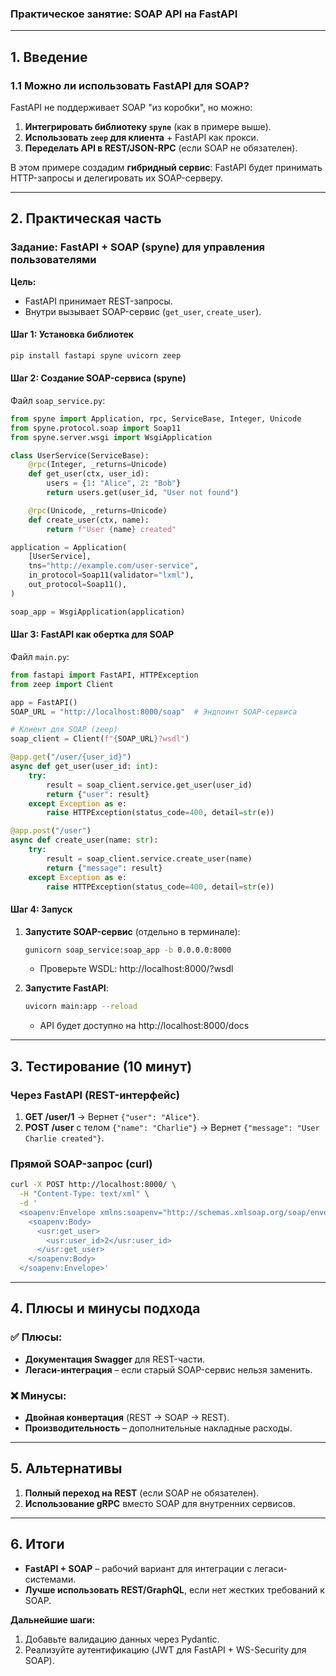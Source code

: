 ### **Практическое занятие: SOAP API на FastAPI**

---

## **1. Введение**

### **1.1 Можно ли использовать FastAPI для SOAP?**

FastAPI не поддерживает SOAP "из коробки", но можно:

1. **Интегрировать библиотеку `spyne`** (как в примере выше).
2. **Использовать `zeep` для клиента** + FastAPI как прокси.
3. **Переделать API в REST/JSON-RPC** (если SOAP не обязателен).

В этом примере создадим **гибридный сервис**: FastAPI будет принимать HTTP-запросы и делегировать их SOAP-серверу.

---

## **2. Практическая часть**

### **Задание: FastAPI + SOAP (spyne) для управления пользователями**

**Цель:**

- FastAPI принимает REST-запросы.
- Внутри вызывает SOAP-сервис (`get_user`, `create_user`).

#### **Шаг 1: Установка библиотек**

```bash
pip install fastapi spyne uvicorn zeep
```

#### **Шаг 2: Создание SOAP-сервиса (spyne)**

Файл `soap_service.py`:

```python
from spyne import Application, rpc, ServiceBase, Integer, Unicode
from spyne.protocol.soap import Soap11
from spyne.server.wsgi import WsgiApplication

class UserService(ServiceBase):
    @rpc(Integer, _returns=Unicode)
    def get_user(ctx, user_id):
        users = {1: "Alice", 2: "Bob"}
        return users.get(user_id, "User not found")

    @rpc(Unicode, _returns=Unicode)
    def create_user(ctx, name):
        return f"User {name} created"

application = Application(
    [UserService],
    tns="http://example.com/user-service",
    in_protocol=Soap11(validator="lxml"),
    out_protocol=Soap11(),
)

soap_app = WsgiApplication(application)
```

#### **Шаг 3: FastAPI как обертка для SOAP**

Файл `main.py`:

```python
from fastapi import FastAPI, HTTPException
from zeep import Client

app = FastAPI()
SOAP_URL = "http://localhost:8000/soap"  # Эндпоинт SOAP-сервиса

# Клиент для SOAP (zeep)
soap_client = Client(f"{SOAP_URL}?wsdl")

@app.get("/user/{user_id}")
async def get_user(user_id: int):
    try:
        result = soap_client.service.get_user(user_id)
        return {"user": result}
    except Exception as e:
        raise HTTPException(status_code=400, detail=str(e))

@app.post("/user")
async def create_user(name: str):
    try:
        result = soap_client.service.create_user(name)
        return {"message": result}
    except Exception as e:
        raise HTTPException(status_code=400, detail=str(e))
```

#### **Шаг 4: Запуск**

1. **Запустите SOAP-сервис** (отдельно в терминале):

   ```bash
   gunicorn soap_service:soap_app -b 0.0.0.0:8000
   ```

   - Проверьте WSDL: http://localhost:8000/?wsdl
2. **Запустите FastAPI**:

   ```bash
   uvicorn main:app --reload
   ```

   - API будет доступно на http://localhost:8000/docs

---

## **3. Тестирование (10 минут)**

### **Через FastAPI (REST-интерфейс)**

1. **GET /user/1** → Вернет `{"user": "Alice"}`.
2. **POST /user** с телом `{"name": "Charlie"}` → Вернет `{"message": "User Charlie created"}`.

### **Прямой SOAP-запрос (curl)**

```bash
curl -X POST http://localhost:8000/ \
  -H "Content-Type: text/xml" \
  -d '
  <soapenv:Envelope xmlns:soapenv="http://schemas.xmlsoap.org/soap/envelope/" xmlns:usr="http://example.com/user-service">
    <soapenv:Body>
      <usr:get_user>
        <usr:user_id>2</usr:user_id>
      </usr:get_user>
    </soapenv:Body>
  </soapenv:Envelope>'
```

---

## **4. Плюсы и минусы подхода**

### **✅ Плюсы:**

- **Документация Swagger** для REST-части.
- **Легаси-интеграция** – если старый SOAP-сервис нельзя заменить.

### **❌ Минусы:**

- **Двойная конвертация** (REST → SOAP → REST).
- **Производительность** – дополнительные накладные расходы.

---

## **5. Альтернативы**

1. **Полный переход на REST** (если SOAP не обязателен).
2. **Использование gRPC** вместо SOAP для внутренних сервисов.

---

## **6. Итоги**

- **FastAPI + SOAP** – рабочий вариант для интеграции с легаси-системами.
- **Лучше использовать REST/GraphQL**, если нет жестких требований к SOAP.

**Дальнейшие шаги:**

1. Добавьте валидацию данных через Pydantic.
2. Реализуйте аутентификацию (JWT для FastAPI + WS-Security для SOAP).
